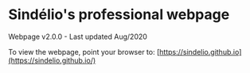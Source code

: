 # Sindélio's professional webpage

Webpage  v2.0.0 -	Last updated Aug/2020

To view the webpage, point your browser to: [https://sindelio.github.io](https://sindelio.github.io/)